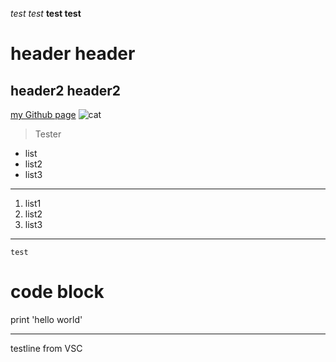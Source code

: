*test test*
**test test**
# header header
## header2 header2
[my Github page](https://httrieu.github.io/cse15l-lab-reports/experiment.md)
![cat](https://upload.wikimedia.org/wikipedia/commons/thumb/3/3a/Cat03.jpg/1200px-Cat03.jpg)
> Tester
* list
* list2
* list3
---
1. list1
2. list2
3. list3
---
`test`
# code block
print 'hello world'

---
testline from VSC